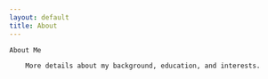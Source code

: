 ```yaml
---
layout: default
title: About
---
```


    About Me
    
        More details about my background, education, and interests.
